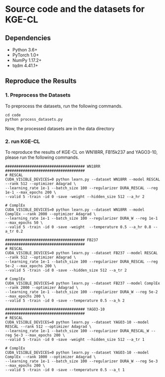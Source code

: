 
# Source code and the datasets for KGE-CL

## Dependencies
- Python 3.6+
- PyTorch 1.0+
- NumPy 1.17.2+
- tqdm 4.41.1+

## Reproduce the Results

### 1. Preprocess the Datasets
To preprocess the datasets, run the following commands.

```shell script
cd code
python process_datasets.py
```
Now, the processed datasets are in the data directory

### 2. run KGE-CL
To reproduce the results of KGE-CL on WN18RR, FB15k237 and YAGO3-10,
please run the following commands.

```shell script
#################################### WN18RR ####################################
# RESCAL
CUDA_VISIBLE_DEVICES=0 python learn.py --dataset WN18RR --model RESCAL --rank 512 --optimizer Adagrad \
--learning_rate 1e-1 --batch_size 100 --regularizer DURA_RESCAL --reg 1e-1 --max_epochs 200 \
--valid 5 -train -id 0 -save -weight --hidden_size 512 --a_hr 2

# ComplEx
CUDA_VISIBLE_DEVICES=0 python learn.py --dataset WN18RR --model ComplEx --rank 2000 --optimizer Adagrad \
--learning_rate 1e-1 --batch_size 100 --regularizer DURA_W --reg 1e-1 --max_epochs 50 \
--valid 5 -train -id 0 -save -weight  --temperature 0.5 --a_hr 0.8 --a_tr 0.2

#################################### FB237 ####################################
# RESCAL
CUDA_VISIBLE_DEVICES=0 python learn.py --dataset FB237 --model RESCAL --rank 512 --optimizer Adagrad \
--learning_rate 1e-1 --batch_size 100 --regularizer DURA_RESCAL --reg 5e-2 --max_epochs 200 \
--valid 5 -train -id 0 -save --hidden_size 512 --a_tr 2

# ComplEx
CUDA_VISIBLE_DEVICES=0 python learn.py --dataset FB237 --model ComplEx --rank 2000 --optimizer Adagrad \
--learning_rate 1e-1 --batch_size 100 --regularizer DURA_W --reg 5e-2 --max_epochs 200 \
--valid 5 -train -id 0 -save --temperature 0.5 --a_h 2

#################################### YAGO3-10 ####################################
# RESCAL
CUDA_VISIBLE_DEVICES=0 python learn.py --dataset YAGO3-10 --model RESCAL --rank 512 --optimizer Adagrad \
--learning_rate 1e-1 --batch_size 100 --regularizer DURA_RESCAL_W --reg 5e-3 --max_epochs 200 \
--valid 5 -train -id 0 -save -weight --hidden_size 512 --a_tr 1

# ComplEx
CUDA_VISIBLE_DEVICES=0 python learn.py --dataset YAGO3-10 --model ComplEx --rank 1000 --optimizer Adagrad \
--learning_rate 1e-1 --batch_size 100 --regularizer DURA_W --reg 5e-3 --max_epochs 200 \
--valid 5 -train -id 0 -save --temperature 0.5 --a_t 1
```
